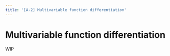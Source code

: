 ```yaml
---
title: '[A-2] Multivariable function differentiation'
---
```


# Multivariable function differentiation

WIP
